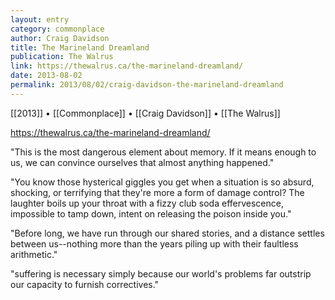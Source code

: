 ```yaml
---
layout: entry
category: commonplace
author: Craig Davidson
title: The Marineland Dreamland
publication: The Walrus
link: https://thewalrus.ca/the-marineland-dreamland/
date: 2013-08-02
permalink: 2013/08/02/craig-davidson-the-marineland-dreamland
---
```


[[2013]] • [[Commonplace]] • [[Craig Davidson]] • [[The Walrus]]

https://thewalrus.ca/the-marineland-dreamland/

"This is the most dangerous element about memory. If it means enough to us, we can convince ourselves that almost anything happened." 

"You know those hysterical giggles you get when a situation is so absurd, shocking, or terrifying that they're more a form of damage control? The laughter boils up your throat with a fizzy club soda effervescence, impossible to tamp down, intent on releasing the poison inside you."

"Before long, we have run through our shared stories, and a distance settles between us--nothing more than the years piling up with their faultless arithmetic."

"suffering is necessary simply because our world's problems far outstrip our capacity to furnish correctives."